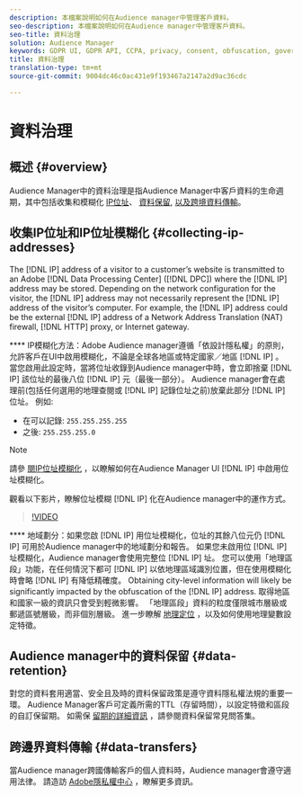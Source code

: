 ```yaml
---
description: 本檔案說明如何在Audience manager中管理客戶資料。
seo-description: 本檔案說明如何在Audience manager中管理客戶資料。
seo-title: 資料治理
solution: Audience Manager
keywords: GDPR UI, GDPR API, CCPA, privacy, consent, obfuscation, governance
title: 資料治理
translation-type: tm+mt
source-git-commit: 9004dc46c0ac431e9f193467a2147a2d9ac36cdc

---
```



# 資料治理

## 概述 {#overview}

Audience Manager中的資料治理是指Audience Manager中客戶資料的生命週期，其中包括收集和模糊化 [IP位址](data-governance.md#collecting-ip-addresses)、 [資料保留](data-governance.md#data-retention), [以及跨境資料傳輸](data-governance.md#data-transfers)。

## 收集IP位址和IP位址模糊化 {#collecting-ip-addresses}

The [!DNL IP] address of a visitor to a customer’s website is transmitted to an Adobe [!DNL Data Processing Center] ([!DNL DPC]) where the [!DNL IP] address may be stored. Depending on the network configuration for the visitor, the [!DNL IP] address may not necessarily represent the [!DNL IP] address of the visitor’s computer. For example, the [!DNL IP] address could be the external [!DNL IP] address of a Network Address Translation (NAT) firewall, [!DNL HTTP] proxy, or Internet gateway.

**** IP模糊化方法：Adobe Audience manager遵循「依設計隱私權」的原則，允許客戶在UI中啟用模糊化，不論是全球各地區或特定國家／地區 [!DNL IP] 。 當您啟用此設定時，當將位址收錄到Audience manager中時，會立即捨棄 [!DNL IP] 該位址的最後八位 [!DNL IP] 元（最後一部分）。 Audience manager會在處理前(包括任何選用的地理查閱或 [!DNL IP] 記錄位址之前)放棄此部分 [!DNL IP] 位址。 例如:

* 在可以記錄: `255.255.255.255`
* 之後: `255.255.255.0`

>[!NOTE]
>
>請參 [閱IP位址模糊化](../../features/administration/ip-obfuscation.md) ，以瞭解如何在Audience Manager UI [!DNL IP] 中啟用位址模糊化。

觀看以下影片，瞭解位址模糊 [!DNL IP] 化在Audience manager中的運作方式。

>[!VIDEO](https://video.tv.adobe.com/v/27218/?captions=chi_hant)

**** 地域劃分：如果您啟 [!DNL IP] 用位址模糊化，位址的其餘八位元仍 [!DNL IP] 可用於Audience manager中的地域劃分和報告。 如果您未啟用位 [!DNL IP] 址模糊化，Audience manager會使用完整位 [!DNL IP] 址。 您可以使用「地理區段」功能，在任何情況下都可 [!DNL IP] 以依地理區域識別位置，但在使用模糊化時會略 [!DNL IP] 有降低精確度。 Obtaining city-level information will likely be significantly impacted by the obfuscation of the [!DNL IP] address. 取得地區和國家一級的資訊只會受到輕微影響。 「地理區段」資料的粒度僅限城市層級或郵遞區號層級，而非個別層級。 進一步瞭解 [地理定位](../../features/traits/trait-geotarget-keys.md) ，以及如何使用地理變數設定特徵。

## Audience manager中的資料保留 {#data-retention}

對您的資料套用適當、安全且及時的資料保留政策是遵守資料隱私權法規的重要一環。 Audience Manager客戶可定義所需的TTL（存留時間），以設定特徵和區段的自訂保留期。 如需保 [留期的詳細資訊](../../faq/faq-privacy.md) ，請參閱資料保留常見問答集。

## 跨邊界資料傳輸 {#data-transfers}

當Audience manager跨國傳輸客戶的個人資料時，Audience manager會遵守適用法律。 請造訪 [Adobe隱私權中心](https://www.adobe.com/privacy/eudatatransfers.html) ，瞭解更多資訊。